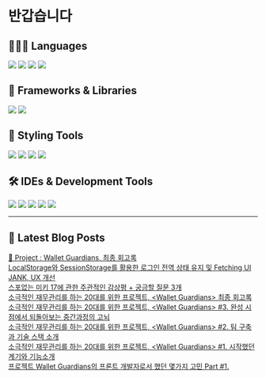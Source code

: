 # 반갑습니다

## 🧑🏻‍💻 Languages

<p>
    <img src="https://img.shields.io/badge/TypeScript-3178C6?style=flat-square&logo=TypeScript&logoColor=white"/> 
  <img src="https://img.shields.io/badge/JavaScript-F7DF1E?style=flat-square&logo=JavaScript&logoColor=white"/> 
  <img src="https://img.shields.io/badge/Java-5382A1?style=flat-square&logo=openjdk&logoColor=white"/>
  <img src="https://img.shields.io/badge/Python-3776AB?style=flat-square&logo=python&logoColor=white"/> <!-- Python 추가 -->
</p>

## 📘 Frameworks & Libraries

<p>
  <img src="https://img.shields.io/badge/React-61DAFB?style=flat-square&logo=React&logoColor=black"/>
  <img src="https://img.shields.io/badge/Vue.js-4FC08D?style=flat-square&logo=Vue.js&logoColor=white"/>
</p>

## 🪮 Styling Tools

<p>
  <img src="https://img.shields.io/badge/CSS3-1572B6?style=flat-square&logo=css3&logoColor=white"/> <!-- CSS 추가 -->
  <img src="https://img.shields.io/badge/Tailwind CSS-06B6D4?style=flat-square&logo=Tailwind CSS&logoColor=white"/>
  <img src="https://img.shields.io/badge/Sass-CC6699?style=flat-square&logo=Sass&logoColor=white"/>
  <img src="https://img.shields.io/badge/Styled Components-DB7093?style=flat-square&logo=styled-components&logoColor=white"/>
</p>

## 🛠️ IDEs & Development Tools

<p>
  <img src="https://img.shields.io/badge/Git-F05032?style=flat-square&logo=git&logoColor=white"/>
  <img src="https://img.shields.io/badge/GitHub-181717?style=flat-square&logo=GitHub&logoColor=white"/>
    <img src="https://img.shields.io/badge/Figma-F24E1E?style=flat-square&logo=figma&logoColor=white"/>
  <img src="https://img.shields.io/badge/Visual Studio Code-007ACC?style=flat-square&logo=Visual Studio Code&logoColor=white"/>
  <img src="https://img.shields.io/badge/RStudio-75AADB?style=flat-square&logo=RStudio&logoColor=white"/>
</p>

---


## 📕 Latest Blog Posts

<a href="https://wonbin109.tistory.com/111">📌 Project : Wallet Guardians, 최종 회고록</a></br><a href=https://wonbin109.tistory.com/113>LocalStorage와 SessionStorage를 활용한 로그인 전역 상태 유지 및 Fetching UI JANK, UX 개선</a></br><a href=https://wonbin109.tistory.com/112>스포없는 미키 17에 관한 주관적인 감상평 + 궁금할 질문 3개</a></br><a href=https://wonbin109.tistory.com/111>소극적인 재무관리를 하는 20대를 위한 프로젝트, &lt;Wallet Guardians&gt; 최종 회고록</a></br><a href=https://wonbin109.tistory.com/110>소극적인 재무관리를 하는 20대를 위한 프로젝트, &lt;Wallet Guardians&gt; #3. 완성 시점에서 되돌아보는 중간과정의 고뇌</a></br><a href=https://wonbin109.tistory.com/109>소극적인 재무관리를 하는 20대를 위한 프로젝트, &lt;Wallet Guardians&gt;  #2. 팀 구축과 기술 스택 소개</a></br><a href=https://wonbin109.tistory.com/108>소극적인 재무관리를 하는 20대를 위한 프로젝트, &lt;Wallet Guardians&gt;  #1. 시작했던 계기와 기능소개</a></br><a href=https://wonbin109.tistory.com/107>프로젝트 Wallet Guardians의 프론트 개발자로서 했던 몇가지 고민 Part #1.</a></br>
